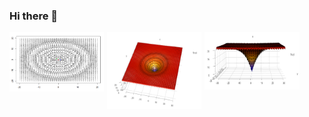 ### Hi there 👋



<img src="https://github.com/xazip/xazip/blob/main/github_profile/Picture1.png" style="float: left; width: 30%; margin-right: 1%; margin-bottom: 0.5em;"><img src="https://github.com/xazip/xazip/blob/main/github_profile/Picture2.png" style="float: left; width: 30%; margin-right: 1%; margin-bottom: 0.5em;"><img src="https://github.com/xazip/xazip/blob/main/github_profile/Picture3.png" style="float: left; width: 30%; margin-right: 1%; margin-bottom: 0.5em;">
